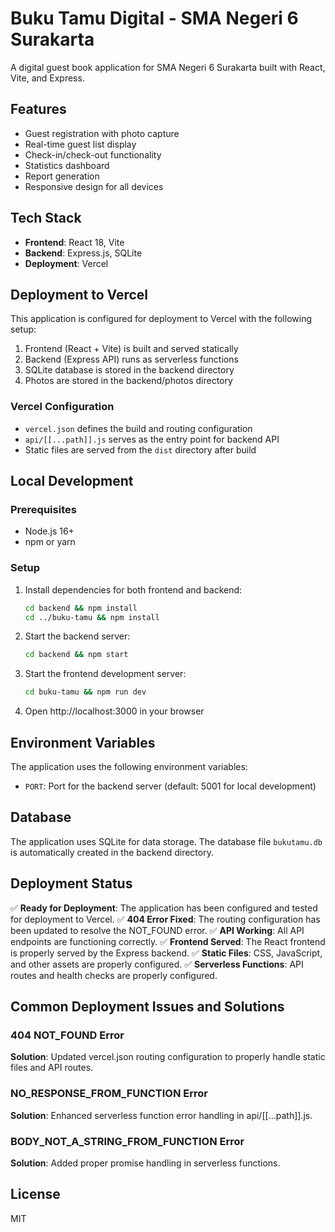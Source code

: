 # Buku Tamu Digital - SMA Negeri 6 Surakarta

A digital guest book application for SMA Negeri 6 Surakarta built with React, Vite, and Express.

## Features

- Guest registration with photo capture
- Real-time guest list display
- Check-in/check-out functionality
- Statistics dashboard
- Report generation
- Responsive design for all devices

## Tech Stack

- **Frontend**: React 18, Vite
- **Backend**: Express.js, SQLite
- **Deployment**: Vercel

## Deployment to Vercel

This application is configured for deployment to Vercel with the following setup:

1. Frontend (React + Vite) is built and served statically
2. Backend (Express API) runs as serverless functions
3. SQLite database is stored in the backend directory
4. Photos are stored in the backend/photos directory

### Vercel Configuration

- `vercel.json` defines the build and routing configuration
- `api/[[...path]].js` serves as the entry point for backend API
- Static files are served from the `dist` directory after build

## Local Development

### Prerequisites

- Node.js 16+
- npm or yarn

### Setup

1. Install dependencies for both frontend and backend:
   ```bash
   cd backend && npm install
   cd ../buku-tamu && npm install
   ```

2. Start the backend server:
   ```bash
   cd backend && npm start
   ```

3. Start the frontend development server:
   ```bash
   cd buku-tamu && npm run dev
   ```

4. Open http://localhost:3000 in your browser

## Environment Variables

The application uses the following environment variables:

- `PORT`: Port for the backend server (default: 5001 for local development)

## Database

The application uses SQLite for data storage. The database file `bukutamu.db` is automatically created in the backend directory.

## Deployment Status

✅ **Ready for Deployment**: The application has been configured and tested for deployment to Vercel.
✅ **404 Error Fixed**: The routing configuration has been updated to resolve the NOT_FOUND error.
✅ **API Working**: All API endpoints are functioning correctly.
✅ **Frontend Served**: The React frontend is properly served by the Express backend.
✅ **Static Files**: CSS, JavaScript, and other assets are properly configured.
✅ **Serverless Functions**: API routes and health checks are properly configured.

## Common Deployment Issues and Solutions

### 404 NOT_FOUND Error
**Solution**: Updated vercel.json routing configuration to properly handle static files and API routes.

### NO_RESPONSE_FROM_FUNCTION Error
**Solution**: Enhanced serverless function error handling in api/[[...path]].js.

### BODY_NOT_A_STRING_FROM_FUNCTION Error
**Solution**: Added proper promise handling in serverless functions.

## License

MIT